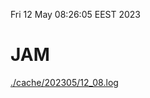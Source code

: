 Fri 12 May 08:26:05 EEST 2023
# JAM
<a href='./cache/202305/12_08.log'>./cache/202305/12_08.log</a>
